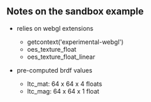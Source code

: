 
Notes on the sandbox example
-----------------------------

- relies on webgl extensions
  - getcontext('experimental-webgl')
  - oes_texture_float
  - oes_texture_float_linear

- pre-computed brdf values
  - ltc_mat: 64 x 64 x 4 floats
  - ltc_mag: 64 x 64 x 1 float
